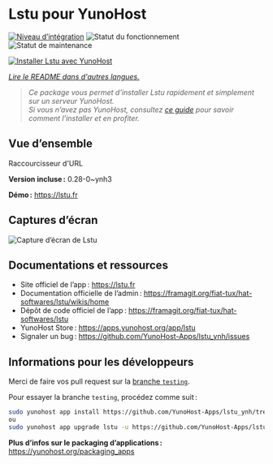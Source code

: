 <!--
Nota bene : ce README est automatiquement généré par <https://github.com/YunoHost/apps/tree/master/tools/readme_generator>
Il NE doit PAS être modifié à la main.
-->

# Lstu pour YunoHost

[![Niveau d’intégration](https://apps.yunohost.org/badge/integration/lstu)](https://ci-apps.yunohost.org/ci/apps/lstu/)
![Statut du fonctionnement](https://apps.yunohost.org/badge/state/lstu)
![Statut de maintenance](https://apps.yunohost.org/badge/maintained/lstu)

[![Installer Lstu avec YunoHost](https://install-app.yunohost.org/install-with-yunohost.svg)](https://install-app.yunohost.org/?app=lstu)

*[Lire le README dans d'autres langues.](./ALL_README.md)*

> *Ce package vous permet d’installer Lstu rapidement et simplement sur un serveur YunoHost.*  
> *Si vous n’avez pas YunoHost, consultez [ce guide](https://yunohost.org/install) pour savoir comment l’installer et en profiter.*

## Vue d’ensemble

Raccourcisseur d'URL


**Version incluse :** 0.28-0~ynh3

**Démo :** <https://lstu.fr>

## Captures d’écran

![Capture d’écran de Lstu](./doc/screenshots/LSTU_screenshot.png)

## Documentations et ressources

- Site officiel de l’app : <https://lstu.fr>
- Documentation officielle de l’admin : <https://framagit.org/fiat-tux/hat-softwares/lstu/wikis/home>
- Dépôt de code officiel de l’app : <https://framagit.org/fiat-tux/hat-softwares/lstu>
- YunoHost Store : <https://apps.yunohost.org/app/lstu>
- Signaler un bug : <https://github.com/YunoHost-Apps/lstu_ynh/issues>

## Informations pour les développeurs

Merci de faire vos pull request sur la [branche `testing`](https://github.com/YunoHost-Apps/lstu_ynh/tree/testing).

Pour essayer la branche `testing`, procédez comme suit :

```bash
sudo yunohost app install https://github.com/YunoHost-Apps/lstu_ynh/tree/testing --debug
ou
sudo yunohost app upgrade lstu -u https://github.com/YunoHost-Apps/lstu_ynh/tree/testing --debug
```

**Plus d’infos sur le packaging d’applications :** <https://yunohost.org/packaging_apps>
